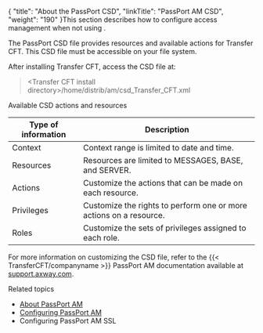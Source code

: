 {
    "title": "About the PassPort CSD",
    "linkTitle": "PassPort AM CSD",
    "weight": "190"
}This section describes how to configure access management when not using .

The PassPort CSD file provides resources and available actions for Transfer CFT. This CSD file must be accessible on your file system.

After installing Transfer CFT, access the CSD file at:

> &lt;Transfer CFT install directory>/home/distrib/am/csd\_Transfer\_CFT.xml

Available <span id="CSD description"></span>CSD actions and resources


| Type of information  | Description  |
| --- | --- |
|  Context  |  Context range is limited to date and time.  |
|  Resources  |  Resources are limited to MESSAGES, BASE, and SERVER.  |
|  Actions  |  Customize the actions that can be made on each resource.  |
|  Privileges  |  Customize the rights to perform one or more actions on a resource.  |
|  Roles  |  Customize the sets of privileges assigned to each role.  |


For more information on customizing the CSD file, refer to the {{< TransferCFT/companyname  >}} PassPort
AM documentation available at [support.axway.com]().

Related topics

-   [About PassPort AM](../)
-   [Configuring PassPort AM](../configure_passport_am)
-   Configuring PassPort AM SSL
